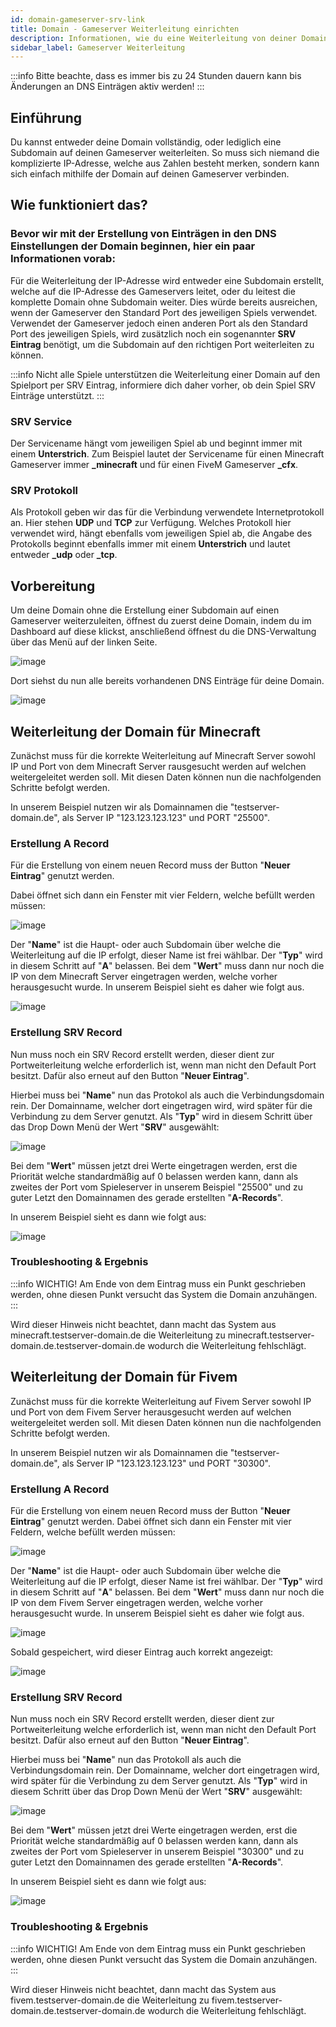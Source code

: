 ```yaml
---
id: domain-gameserver-srv-link
title: Domain - Gameserver Weiterleitung einrichten
description: Informationen, wie du eine Weiterleitung von deiner Domain auf einen Gameserver einrichtest - ZAP-Hosting.com Dokumentation
sidebar_label: Gameserver Weiterleitung
---
```


:::info
Bitte beachte, dass es immer bis zu 24 Stunden dauern kann bis Änderungen an DNS Einträgen aktiv werden!
:::

## Einführung
Du kannst entweder deine Domain vollständig, oder lediglich eine Subdomain auf deinen Gameserver weiterleiten.
So muss sich niemand die komplizierte IP-Adresse, welche aus Zahlen besteht merken, sondern kann sich einfach mithilfe der Domain auf deinen Gameserver verbinden.

## Wie funktioniert das?

### Bevor wir mit der Erstellung von Einträgen in den DNS Einstellungen der Domain beginnen, hier ein paar Informationen vorab:
Für die Weiterleitung der IP-Adresse wird entweder eine Subdomain erstellt, welche auf die IP-Adresse des Gameservers leitet, oder du leitest die komplette Domain ohne Subdomain weiter.
Dies würde bereits ausreichen, wenn der Gameserver den Standard Port des jeweiligen Spiels verwendet.
Verwendet der Gameserver jedoch einen anderen Port als den Standard Port des jeweiligen Spiels, wird zusätzlich noch ein sogenannter **SRV Eintrag**
benötigt, um die Subdomain auf den richtigen Port weiterleiten zu können.

:::info
Nicht alle Spiele unterstützen die Weiterleitung einer Domain auf den Spielport per SRV Eintrag, informiere dich daher vorher, ob dein Spiel SRV Einträge unterstützt.
:::


### SRV Service
Der Servicename hängt vom jeweiligen Spiel ab und beginnt immer mit einem **Unterstrich**.
Zum Beispiel lautet der Servicename für einen Minecraft Gameserver immer **_minecraft** und für einen FiveM Gameserver **_cfx**.


### SRV Protokoll
Als Protokoll geben wir das für die Verbindung verwendete Internetprotokoll an. Hier stehen **UDP** und **TCP** zur Verfügung.
Welches Protokoll hier verwendet wird, hängt ebenfalls vom jeweiligen Spiel ab, die Angabe des Protokolls beginnt ebenfalls immer
mit einem **Unterstrich** und lautet entweder **_udp** oder **_tcp**.

## Vorbereitung
Um deine Domain ohne die Erstellung einer Subdomain auf einen Gameserver weiterzuleiten, öffnest du zuerst deine Domain, indem du
im Dashboard auf diese klickst, anschließend öffnest du die DNS-Verwaltung über das Menü auf der linken Seite.

![image](https://user-images.githubusercontent.com/13604413/172062132-fbd375ad-4fee-4c28-af6f-370005f560eb.png)

Dort siehst du nun alle bereits vorhandenen DNS Einträge für deine Domain.

![image](https://user-images.githubusercontent.com/13604413/172062190-77af42af-4639-4908-91d5-1320684049a9.png)

## Weiterleitung der Domain für Minecraft
Zunächst muss für die korrekte Weiterleitung auf Minecraft Server sowohl IP und Port von dem Minecraft Server rausgesucht werden auf welchen weitergeleitet werden soll.
Mit diesen Daten können nun die nachfolgenden Schritte befolgt werden.

In unserem Beispiel nutzen wir als Domainnamen die "testserver-domain.de", als Server IP "123.123.123.123" und PORT "25500".

### Erstellung A Record
Für die Erstellung von einem neuen Record muss der Button "**Neuer Eintrag**" genutzt werden.

Dabei öffnet sich dann ein Fenster mit vier Feldern, welche befüllt werden müssen:

![image](https://user-images.githubusercontent.com/13604413/172062215-06dc635b-eec9-4ad2-9901-0b7554b7e7b9.png)

Der "**Name**" ist die Haupt- oder auch Subdomain über welche die Weiterleitung auf die IP erfolgt, dieser Name ist frei wählbar. Der "**Typ**" wird in diesem Schritt auf "**A**" belassen. Bei dem "**Wert**" muss dann nur noch die IP von dem Minecraft Server eingetragen werden, welche vorher herausgesucht wurde.
In unserem Beispiel sieht es daher wie folgt aus.

![image](https://user-images.githubusercontent.com/13604413/172062230-a8019e62-9c82-4601-af01-ac5340c1cba5.png)

### Erstellung SRV Record
Nun muss noch ein SRV Record erstellt werden, dieser dient zur Portweiterleitung welche erforderlich ist, wenn man nicht den Default Port besitzt.
Dafür also erneut auf den Button "**Neuer Eintrag**". 

Hierbei muss bei "**Name**" nun das Protokol als auch die Verbindungsdomain rein. Der Domainname, welcher dort eingetragen wird, wird später für die Verbindung zu dem Server genutzt. Als "**Typ**" wird in diesem Schritt über das Drop Down Menü der Wert "**SRV**" ausgewählt:

![image](https://user-images.githubusercontent.com/13604413/172062272-0394edff-aa9c-4587-9a17-77ac74dc3cb5.png)

Bei dem "**Wert**" müssen jetzt drei Werte eingetragen werden, erst die Priorität welche standardmäßig auf 0 belassen werden kann, dann als zweites der Port vom Spieleserver in unserem Beispiel "25500" und zu guter Letzt den Domainnamen des gerade erstellten "**A-Records**".

In unserem Beispiel sieht es dann wie folgt aus:

![image](https://user-images.githubusercontent.com/13604413/172062452-ec6e0fdb-5c6d-4a30-b578-933f5da0446d.png)

### Troubleshooting & Ergebnis
:::info
WICHTIG! Am Ende von dem Eintrag muss ein Punkt geschrieben werden, ohne diesen Punkt versucht das System die Domain anzuhängen. 
:::

Wird dieser Hinweis nicht beachtet, dann macht das System aus minecraft.testserver-domain.de die Weiterleitung zu minecraft.testserver-domain.de.testserver-domain.de wodurch die Weiterleitung fehlschlägt.

## Weiterleitung der Domain für Fivem
Zunächst muss für die korrekte Weiterleitung auf Fivem Server sowohl IP und Port von dem Fivem Server herausgesucht werden auf welchen weitergeleitet werden soll.
Mit diesen Daten können nun die nachfolgenden Schritte befolgt werden.

In unserem Beispiel nutzen wir als Domainnamen die "testserver-domain.de", als Server IP "123.123.123.123" und PORT "30300".

### Erstellung A Record
Für die Erstellung von einem neuen Record muss der Button "**Neuer Eintrag**" genutzt werden.
Dabei öffnet sich dann ein Fenster mit vier Feldern, welche befüllt werden müssen:

![image](https://user-images.githubusercontent.com/13604413/172062501-ad0a0629-3c36-480e-96bb-1c09960d7e78.png)

Der "**Name**" ist die Haupt- oder auch Subdomain über welche die Weiterleitung auf die IP erfolgt, dieser Name ist frei wählbar. Der "**Typ**" wird in diesem Schritt auf "**A**" belassen. Bei dem "**Wert**" muss dann nur noch die IP von dem Fivem Server eingetragen werden, welche vorher herausgesucht wurde.
In unserem Beispiel sieht es daher wie folgt aus.

![image](https://user-images.githubusercontent.com/13604413/172062490-cf3bab81-573c-448a-98a1-fcd12ec0823d.png)

Sobald gespeichert, wird dieser Eintrag auch korrekt angezeigt:

![image](https://user-images.githubusercontent.com/13604413/172062510-8b24fc94-49fa-440e-abb2-7cff693be8d2.png)

### Erstellung SRV Record
Nun muss noch ein SRV Record erstellt werden, dieser dient zur Portweiterleitung welche erforderlich ist, wenn man nicht den Default Port besitzt.
Dafür also erneut auf den Button "**Neuer Eintrag**".

Hierbei muss bei "**Name**" nun das Protokoll als auch die Verbindungsdomain rein. Der Domainname, welcher dort eingetragen wird, wird später für die Verbindung zu dem Server genutzt. Als "**Typ**" wird in diesem Schritt über das Drop Down Menü der Wert "**SRV**" ausgewählt:

![image](https://user-images.githubusercontent.com/13604413/172062652-3400e743-37ba-4906-8c30-8162d05c865c.png)

Bei dem "**Wert**" müssen jetzt drei Werte eingetragen werden, erst die Priorität welche standardmäßig auf 0 belassen werden kann, dann als zweites der Port vom Spieleserver in unserem Beispiel "30300" und zu guter Letzt den Domainnamen des gerade erstellten "**A-Records**".

In unserem Beispiel sieht es dann wie folgt aus:

![image](https://user-images.githubusercontent.com/13604413/172062644-89dcfad2-073c-435f-839d-115dba26bf94.png)

### Troubleshooting & Ergebnis
:::info
WICHTIG! Am Ende von dem Eintrag muss ein Punkt geschrieben werden, ohne diesen Punkt versucht das System die Domain anzuhängen. 
:::

Wird dieser Hinweis nicht beachtet, dann macht das System aus fivem.testserver-domain.de die Weiterleitung zu fivem.testserver-domain.de.testserver-domain.de wodurch die Weiterleitung fehlschlägt.
